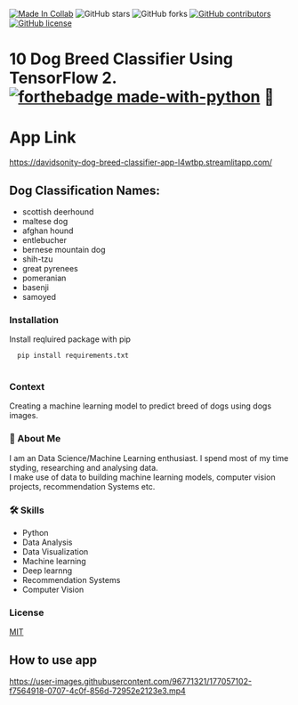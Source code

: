 [![Made In Collab](https://colab.research.google.com/assets/colab-badge.svg)](https://colab.research.google.com/github/Davidsonity/Dog_Breed_Classifier/blob/main/Notebook/Dog_Breed_Prediction.ipynb)
![GitHub stars](https://img.shields.io/github/stars/Davidsonity/Dog_Breed_Classifier)
![GitHub forks](https://img.shields.io/github/forks/Davidsonity/Dog_Breed_Classifier)
[![GitHub contributors](https://img.shields.io/github/contributors/Davidsonity/Dog_Breed_Classifier.svg)](https://GitHub.com/Davidsonity/Dog_Breed_Classifier/graphs/contributors/)
[![GitHub license](https://img.shields.io/github/license/Davidsonity/Dog_Breed_Classifier.svg)](https://github.com/Davidsonity/Dog_Breed_Classifier/blob/master/LICENSE)

# 10 Dog Breed Classifier Using TensorFlow 2.[![forthebadge made-with-python](https://img.icons8.com/color/48/000000/tensorflow.png)](https://www.tensorflow.org/) 🐶

# App Link 
https://davidsonity-dog-breed-classifier-app-l4wtbp.streamlitapp.com/



## Dog Classification Names:
- scottish deerhound
- maltese dog
- afghan hound 
- entlebucher 
- bernese mountain dog 
- shih-tzu
- great pyrenees
- pomeranian
- basenji
- samoyed


### Installation
Install reqluired package with pip

```bash
  pip install requirements.txt
  
```
### Context
Creating a machine learning model to predict breed of dogs using dogs images.


### 🚀 About Me

I am an Data Science/Machine Learning enthusiast. I spend most of my time styding, researching and analysing data. \
I make use of data to building machine learning models, computer vision projects, recommendation Systems etc.

### 🛠 Skills
- Python
- Data Analysis
- Data Visualization
- Machine learning
- Deep learnng
- Recommendation Systems
- Computer Vision


### License

[MIT](https://choosealicense.com/licenses/mit/)


## How to use app
https://user-images.githubusercontent.com/96771321/177057102-f7564918-0707-4c0f-856d-72952e2123e3.mp4
